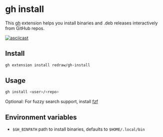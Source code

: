 # gh install

This [gh](https://github.com/cli/cli) extension helps you install binaries and .deb releases interactively from GitHub repos.

[![asciicast](https://asciinema.org/a/7XniSZ3FyskFz3iZvhyCcwe1c.svg)](https://asciinema.org/a/7XniSZ3FyskFz3iZvhyCcwe1c)

## Install

```bash
gh extension install redraw/gh-install
```

## Usage

```bash
gh install <user>/<repo>
```

Optional: For fuzzy search support, install [fzf](https://github.com/junegunn/fzf)

## Environment variables
- `$GH_BINPATH` path to install binaries, defaults to `$HOME/.local/bin`
